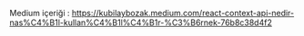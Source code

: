 Medium içeriği :
https://kubilaybozak.medium.com/react-context-api-nedir-nas%C4%B1l-kullan%C4%B1l%C4%B1r-%C3%B6rnek-76b8c38d4f2
